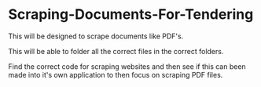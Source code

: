# Scraping-Documents-For-Tendering
This will be designed to scrape documents like PDF's.

This will be able to folder all the correct files in the correct folders.

Find the correct code for scraping websites and then see if this can been made into it's own application to then focus on scraping PDF files.